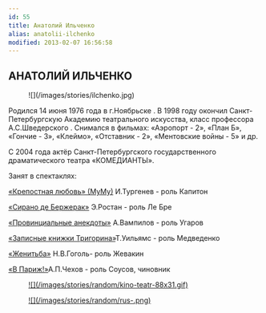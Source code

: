 ```yaml
---
id: 55
title: Анатолий Ильченко
alias: anatolii-ilchenko
modified: 2013-02-07 16:56:58
---
```


## АНАТОЛИЙ ИЛЬЧЕНКО

<figure>
![](/images/stories/ilchenko.jpg)
</figure>

Родился 14 июня 1976 года в г.Ноябрьске . В 1998 году окончил Санкт-Петербургскую Академию театрального искусства, класс профессора А.С.Шведерского . Снимался в фильмах: «Аэропорт - 2», «План Б», «Гончие - 3», «Клеймо», «Отставник - 2», «Ментовские войны - 5» и др.

С 2004 года актёр Санкт-Петербургского государственного драматического театра «КОМЕДИАНТЫ».

Занят в спектаклях:

[«Крепостная любовь» (МуМу)](46-mumu.html) И.Тургенев - роль Капитон

[«Сирано де Бержерак»](60-sirano-de-bergerak.html) Э.Ростан - роль Ле Бре

[«Провинциальные анекдоты»](71-anekdoti.html) А.Вампилов - роль Угаров

[«Записные книжки Тригорина»](72-trigorin.html)Т.Уильямс - роль Медведенко

[«Женитьба»](69-genitba.html) Н.В.Гоголь- роль Жевакин

[«В Париж!»](41-v-paris.html)А.П.Чехов - роль Соусов, чиновник

<figure><a href="http://www.kino-teatr.ru/teatr/acter/m/ros/8040/bio/">
![](/images/stories/random/kino-teatr-88x31.gif)
</a></figure>

<figure><a href="http://ruskino.ru/art/8341">
![](/images/stories/random/rus-.png)
</a></figure>

